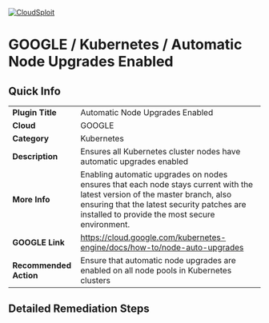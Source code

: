 [![CloudSploit](https://cloudsploit.com/img/logo-new-big-text-100.png "CloudSploit")](https://cloudsploit.com)

# GOOGLE / Kubernetes / Automatic Node Upgrades Enabled

## Quick Info

| | |
|-|-|
| **Plugin Title** | Automatic Node Upgrades Enabled |
| **Cloud** | GOOGLE |
| **Category** | Kubernetes |
| **Description** | Ensures all Kubernetes cluster nodes have automatic upgrades enabled |
| **More Info** | Enabling automatic upgrades on nodes ensures that each node stays current with the latest version of the master branch, also ensuring that the latest security patches are installed to provide the most secure environment. |
| **GOOGLE Link** | https://cloud.google.com/kubernetes-engine/docs/how-to/node-auto-upgrades |
| **Recommended Action** | Ensure that automatic node upgrades are enabled on all node pools in Kubernetes clusters |

## Detailed Remediation Steps


